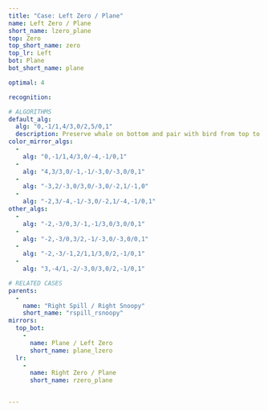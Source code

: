 ```yaml
---
title: "Case: Left Zero / Plane"
name: Left Zero / Plane
short_name: lzero_plane
top: Zero
top_short_name: zero
top_lr: Left
bot: Plane
bot_short_name: plane

optimal: 4

recognition:

# ALGORITHMS
default_alg:
  alg: "0,-1/1,4/3,0/2,5/0,1"
  description: Preserve whale on bottom and pair with bird from top to form spill/snoopy.
color_mirror_algs:
  -
    alg: "0,-1/1,4/3,0/-4,-1/0,1"
  -
    alg: "4,3/3,0/-1,-1/-3,0/-3,0/0,1"
  -
    alg: "-3,2/-3,0/3,0/-3,0/-2,1/-1,0"
  -
    alg: "-2,3/-4,-1/-3,0/-2,1/-4,-1/0,1"
other_algs:
  -
    alg: "-2,-3/0,3/-1,-1/3,0/3,0/0,1"
  -
    alg: "-2,-3/0,3/2,-1/-3,0/-3,0/0,1"
  -
    alg: "-2,-3/-1,2/1,1/3,0/2,-1/0,1"
  -
    alg: "3,-4/1,-2/-3,0/3,0/2,-1/0,1"

# RELATED CASES
parents:
  -
    name: "Right Spill / Right Snoopy"
    short_name: "rspill_rsnoopy"
mirrors:
  top_bot:
    -
      name: Plane / Left Zero
      short_name: plane_lzero
  lr:
    -
      name: Right Zero / Plane
      short_name: rzero_plane


---
```


